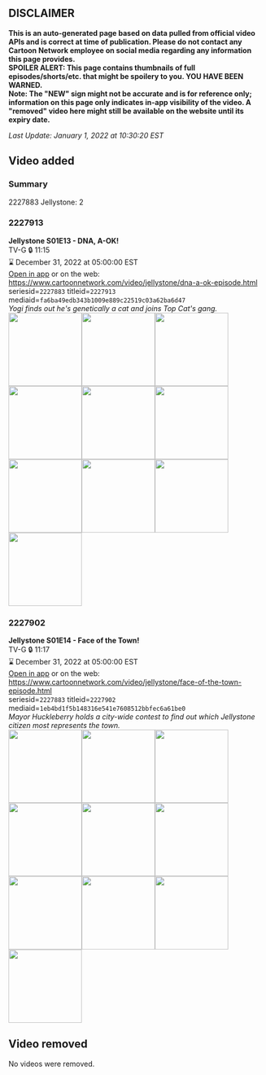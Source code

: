 ## DISCLAIMER
**This is an auto-generated page based on data pulled from official video APIs and is correct at time of publication. Please do not contact any Cartoon Network employee on social media regarding any information this page provides.**  
**SPOILER ALERT: This page contains thumbnails of full episodes/shorts/etc. that might be spoilery to you. YOU HAVE BEEN WARNED.**  
**Note: The "NEW" sign might not be accurate and is for reference only; information on this page only indicates in-app visibility of the video. A "removed" video here might still be available on the website until its expiry date.**  

_Last Update: January 1, 2022 at 10:30:20 EST_
## Video added
### Summary
2227883 Jellystone: 2  
### 2227913
**Jellystone S01E13 - DNA, A-OK!**  
TV-G 🔒 11:15  
⌛ December 31, 2022 at 05:00:00 EST  
[Open in app](https://cnvideo.sercomkc.org/redirector.html?type=cnapp&seriesid=2227883&titleid=2227913&mediaid=fa6ba49edb343b1009e889c22519c03a62ba6d47) or on the web: https://www.cartoonnetwork.com/video/jellystone/dna-a-ok-episode.html  
seriesid=`2227883` titleid=`2227913` mediaid=`fa6ba49edb343b1009e889c22519c03a62ba6d47`  
_Yogi finds out he's genetically a cat and joins Top Cat's gang._  
<a href="https://s3.amazonaws.com/cartoonorchestrator/2227913_001_1280x720.jpg"><img src="https://s3.amazonaws.com/cartoonorchestrator/2227913_001_640x360.jpg" height="144px" /></a><a href="https://s3.amazonaws.com/cartoonorchestrator/2227913_002_1280x720.jpg"><img src="https://s3.amazonaws.com/cartoonorchestrator/2227913_002_640x360.jpg" height="144px" /></a><a href="https://s3.amazonaws.com/cartoonorchestrator/2227913_003_1280x720.jpg"><img src="https://s3.amazonaws.com/cartoonorchestrator/2227913_003_640x360.jpg" height="144px" /></a><a href="https://s3.amazonaws.com/cartoonorchestrator/2227913_004_1280x720.jpg"><img src="https://s3.amazonaws.com/cartoonorchestrator/2227913_004_640x360.jpg" height="144px" /></a><a href="https://s3.amazonaws.com/cartoonorchestrator/2227913_005_1280x720.jpg"><img src="https://s3.amazonaws.com/cartoonorchestrator/2227913_005_640x360.jpg" height="144px" /></a><a href="https://s3.amazonaws.com/cartoonorchestrator/2227913_006_1280x720.jpg"><img src="https://s3.amazonaws.com/cartoonorchestrator/2227913_006_640x360.jpg" height="144px" /></a><a href="https://s3.amazonaws.com/cartoonorchestrator/2227913_007_1280x720.jpg"><img src="https://s3.amazonaws.com/cartoonorchestrator/2227913_007_640x360.jpg" height="144px" /></a><a href="https://s3.amazonaws.com/cartoonorchestrator/2227913_008_1280x720.jpg"><img src="https://s3.amazonaws.com/cartoonorchestrator/2227913_008_640x360.jpg" height="144px" /></a><a href="https://s3.amazonaws.com/cartoonorchestrator/2227913_009_1280x720.jpg"><img src="https://s3.amazonaws.com/cartoonorchestrator/2227913_009_640x360.jpg" height="144px" /></a><a href="https://s3.amazonaws.com/cartoonorchestrator/2227913_010_1280x720.jpg"><img src="https://s3.amazonaws.com/cartoonorchestrator/2227913_010_640x360.jpg" height="144px" /></a>
### 2227902
**Jellystone S01E14 - Face of the Town!**  
TV-G 🔒 11:17  
⌛ December 31, 2022 at 05:00:00 EST  
[Open in app](https://cnvideo.sercomkc.org/redirector.html?type=cnapp&seriesid=2227883&titleid=2227902&mediaid=1eb4bd1f5b148316e541e7608512bbfec6a61be0) or on the web: https://www.cartoonnetwork.com/video/jellystone/face-of-the-town-episode.html  
seriesid=`2227883` titleid=`2227902` mediaid=`1eb4bd1f5b148316e541e7608512bbfec6a61be0`  
_Mayor Huckleberry holds a city-wide contest to find out which Jellystone citizen most represents the town._  
<a href="https://s3.amazonaws.com/cartoonorchestrator/2227902_001_1280x720.jpg"><img src="https://s3.amazonaws.com/cartoonorchestrator/2227902_001_640x360.jpg" height="144px" /></a><a href="https://s3.amazonaws.com/cartoonorchestrator/2227902_002_1280x720.jpg"><img src="https://s3.amazonaws.com/cartoonorchestrator/2227902_002_640x360.jpg" height="144px" /></a><a href="https://s3.amazonaws.com/cartoonorchestrator/2227902_003_1280x720.jpg"><img src="https://s3.amazonaws.com/cartoonorchestrator/2227902_003_640x360.jpg" height="144px" /></a><a href="https://s3.amazonaws.com/cartoonorchestrator/2227902_004_1280x720.jpg"><img src="https://s3.amazonaws.com/cartoonorchestrator/2227902_004_640x360.jpg" height="144px" /></a><a href="https://s3.amazonaws.com/cartoonorchestrator/2227902_005_1280x720.jpg"><img src="https://s3.amazonaws.com/cartoonorchestrator/2227902_005_640x360.jpg" height="144px" /></a><a href="https://s3.amazonaws.com/cartoonorchestrator/2227902_006_1280x720.jpg"><img src="https://s3.amazonaws.com/cartoonorchestrator/2227902_006_640x360.jpg" height="144px" /></a><a href="https://s3.amazonaws.com/cartoonorchestrator/2227902_007_1280x720.jpg"><img src="https://s3.amazonaws.com/cartoonorchestrator/2227902_007_640x360.jpg" height="144px" /></a><a href="https://s3.amazonaws.com/cartoonorchestrator/2227902_008_1280x720.jpg"><img src="https://s3.amazonaws.com/cartoonorchestrator/2227902_008_640x360.jpg" height="144px" /></a><a href="https://s3.amazonaws.com/cartoonorchestrator/2227902_009_1280x720.jpg"><img src="https://s3.amazonaws.com/cartoonorchestrator/2227902_009_640x360.jpg" height="144px" /></a><a href="https://s3.amazonaws.com/cartoonorchestrator/2227902_010_1280x720.jpg"><img src="https://s3.amazonaws.com/cartoonorchestrator/2227902_010_640x360.jpg" height="144px" /></a>
## Video removed
No videos were removed.  
